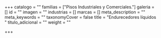 +++
catalogo = ""
familias = ["Pisos Industriales y Comerciales."]
galeria = []
id = ""
imagen = ""
industrias = []
marcas = []
meta_description = ""
meta_keywords = ""
taxonomyCover = false
title = "Endurecedores líquidos  "
titulo_adicional = ""
weight = ""

+++
